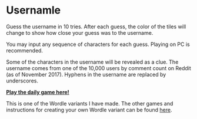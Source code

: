 # Usernamle

Guess the username in 10 tries. After each guess, the color of the tiles will
change to show how close your guess was to the username. 

You may input any sequence of characters for each guess.
Playing on PC is recommended.

Some of the characters in the username will be revealed as a clue.
The username comes from one of the 10,000 users by comment count on Reddit (as of November 2017). 
Hyphens in the username are replaced by underscores.

[**Play the daily game here!**](https://usernamle.netlify.app)

This is one of the Wordle variants I have made. The other games and instructions for creating your own Wordle variant can be found [here](https://github.com/Compsciler/Wordle-With-Score-Database/).

